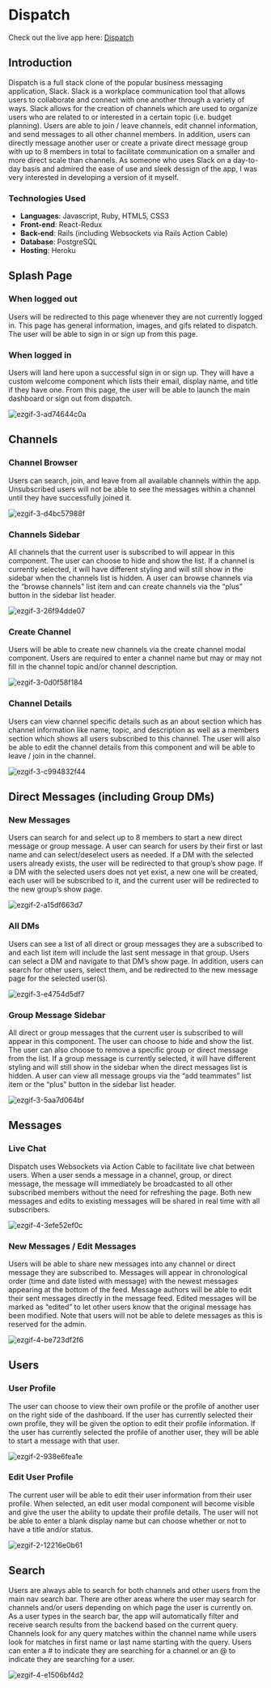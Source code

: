 # Dispatch

Check out the live app here: [Dispatch](https://dispatch-client.herokuapp.com/#/)

## Introduction
Dispatch is a full stack clone of the popular business messaging application, Slack. Slack is a workplace communication tool that allows users to collaborate and connect with one another through a variety of ways. Slack allows for the creation of channels which are used to organize users who are related to or interested in a certain topic (i.e. budget planning). Users are able to join / leave channels, edit channel information, and send messages to all other channel members. In addition, users can directly message another user or create a private direct message group with up to 8 members in total to facilitate communication on a smaller and more direct scale than channels. As someone who uses Slack on a day-to-day basis and admired the ease of use and sleek dessign of the app, I was very interested in developing a version of it myself. 

### Technologies Used
   * **Languages**: Javascript, Ruby, HTML5, CSS3
   * **Front-end**: React-Redux
   * **Back-end**: Rails (including Websockets via Rails Action Cable)
   * **Database**: PostgreSQL
   * **Hosting**: Heroku

## Splash Page

### When logged out 
Users will be redirected to this page whenever they are not currently logged in. This page has general information, images, and gifs related to dispatch. The user will be able to sign in or sign up from this page. 

### When logged in 
Users will land here upon a successful sign in or sign up. They will have a custom welcome component which lists their email, display name, and title if they have one. From this page, the user will be able to launch the main dashboard or sign out from dispatch. 

![ezgif-3-ad74644c0a](https://user-images.githubusercontent.com/65872033/167148066-f09b9eb7-9968-4f19-a71c-9a9da2f55ea0.gif)

## Channels

### Channel Browser
Users can search, join, and leave from all available channels within the app. Unsubscribed users will not be able to see the messages within a channel until they have successfully joined it.

![ezgif-3-d4bc57988f](https://user-images.githubusercontent.com/65872033/167150104-0d29b722-c7ed-4193-ba3f-c9b159563444.gif)

### Channels Sidebar
All channels that the current user is subscribed to will appear in this component. The user can choose to hide and show the list. If a channel is currently selected, it will have different styling and will still show in the sidebar when the channels list is hidden. A user can browse channels via the “browse channels” list item and can create channels via the “plus” button in the sidebar list header. 

![ezgif-3-26f94dde07](https://user-images.githubusercontent.com/65872033/167150759-58265919-a98a-4c3d-a1e4-8eaf4d0de6a8.gif)

### Create Channel
Users will be able to create new channels via the create channel modal component. Users are required to enter a channel name but may or may not fill in the channel topic and/or channel description. 

![ezgif-3-0d0f58f184](https://user-images.githubusercontent.com/65872033/167151971-f179ac10-e134-4c31-ad71-bd25c51ce02f.gif)

### Channel Details 
Users can view channel specific details such as an about section which has channel information like name, topic, and description as well as a members section which shows all users subscribed to this channel. The user will also be able to edit the channel details from this component and will be able to leave / join in the channel. 

![ezgif-3-c994832f44](https://user-images.githubusercontent.com/65872033/167152879-f62a403e-1032-494f-b915-b1dbf1716442.gif)

## Direct Messages (including Group DMs)

### New Messages
Users can search for and select up to 8 members to start a new direct message or group message. A user can search for users by their first or last name and can select/deselect users as needed. If a DM with the selected users already exists, the user will be redirected to that group’s show page. If a DM with the selected users does not yet exist, a new one will be created, each user will be subscribed to it, and the current user will be redirected to the new group’s show page. 

![ezgif-2-a15df663d7](https://user-images.githubusercontent.com/65872033/167237400-8beec649-7633-4ded-9245-951e6ab9a396.gif)

### All DMs
Users can see a list of all direct or group messages they are a subscribed to and each list item will include the last sent message in that group. Users can select a DM and navigate to that DM’s show page. In addition, users can search for other users, select them, and be redirected to the new message page for the selected user(s).

![ezgif-3-e4754d5df7](https://user-images.githubusercontent.com/65872033/167227863-25bcd456-5e92-4fcc-9cfe-9c399b6f0804.gif)

### Group Message Sidebar
All direct or group messages that the current user is subscribed to will appear in this component. The user can choose to hide and show the list. The user can also choose to remove a specific group or direct message from the list. If a group message is currently selected, it will have different styling and will still show in the sidebar when the direct messages list is hidden. A user can view all message groups via the “add teammates” list item or the “plus” button in the sidebar list header.

![ezgif-3-5aa7d064bf](https://user-images.githubusercontent.com/65872033/167227849-4a0a60e2-f51d-4008-8685-507a3e01e50c.gif)

## Messages 

### Live Chat 
Dispatch uses Websockets via Action Cable to facilitate live chat between users. When a user sends a message in a channel, group, or direct message, the message will immediately be broadcasted to all other subscribed members without the need for refreshing the page. Both new messages and edits to existing messages will be shared in real time with all subscribers. 

![ezgif-4-3efe52ef0c](https://user-images.githubusercontent.com/65872033/167237681-a683d11c-79d5-4416-b660-6990b081b8e5.gif)

### New Messages / Edit Messages
Users will be able to share new messages into any channel or direct message they are subscribed to. Messages will appear in chronological order (time and date listed with message) with the newest messages appearing at the bottom of the feed. Message authors will be able to edit their sent messages directly in the message feed. Edited messages will be marked as “edited” to let other users know that the original message has been modified. Note that users will not be able to delete messages as this is reserved for the admin. 

![ezgif-4-be723df2f6](https://user-images.githubusercontent.com/65872033/167237792-3549c9da-6125-4372-95a0-ebc1fcc6864f.gif)

## Users

### User Profile
The user can choose to view their own profile or the profile of another user on the right side of the dashboard. If the user has currently selected their own profile, they will be given the option to edit their profile information. If the user has currently selected the profile of another user, they will be able to start a message with that user. 

![ezgif-2-938e6fea1e](https://user-images.githubusercontent.com/65872033/167227871-1252c9f4-5c0d-4ec2-a655-fe586fdbf58b.gif)

### Edit User Profile
The current user will be able to edit their user information from their user profile. When selected, an edit user modal component will become visible and give the user the ability to update their profile details. The user will not be able to enter a blank display name but can choose whether or not to have a title and/or status. 

![ezgif-2-12216e0b61](https://user-images.githubusercontent.com/65872033/167227877-7cd9f4f1-6d03-458e-9eb0-41f89ed7ef8d.gif)

## Search
Users are always able to search for both channels and other users from the main nav search bar. There are other areas where the user may search for channels and/or users depending on which page the user is currently on. As a user types in the search bar, the app will automatically filter and receive search results from the backend based on the current query. Channels look for any query matches within the channel name while users look for matches in first name or last name starting with the query. Users can enter a # to indicate they are searching for a channel or an @ to indicate they are searching for a user. 

![ezgif-4-e1506bf4d2](https://user-images.githubusercontent.com/65872033/167237913-908e1f26-a953-48d1-ba66-b7597fc8f92c.gif)

